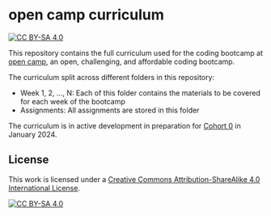# open camp curriculum

[![CC BY-SA 4.0][cc-by-sa-shield]][cc-by-sa]

This repository contains the full curriculum used for the coding bootcamp at
[open camp](https://opencamp.cc), an open, challenging, and affordable coding
bootcamp.


The curriculum split across different folders in this repository:

- Week 1, 2, ..., N: Each of this folder contains the materials to be covered for each week of the bootcamp
- Assignments: All assignments are stored in this folder

The curriculum is in active development in preparation for [Cohort 0][cohort-0] in January 2024.


## License

This work is licensed under a
[Creative Commons Attribution-ShareAlike 4.0 International License][cc-by-sa].

[![CC BY-SA 4.0][cc-by-sa-image]][cc-by-sa]

[cc-by-sa]: http://creativecommons.org/licenses/by-sa/4.0/
[cc-by-sa-image]: https://licensebuttons.net/l/by-sa/4.0/88x31.png
[cc-by-sa-shield]: https://img.shields.io/badge/License-CC%20BY--SA%204.0-lightgrey.svg

[cohort-0]: https://opencamp.cc/docs/applications/
